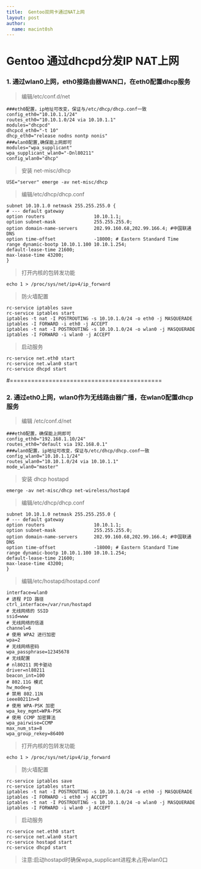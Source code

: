 ```yaml
---
title:  Gentoo双网卡通过NAT上网
layout: post
author:
  name: macint0sh
---
```


# Gentoo 通过dhcpd分发IP NAT上网

### 1. 通过wlan0上网，eth0接路由器WAN口，在eth0配置dhcp服务
>编辑/etc/conf.d/net      

    ###eth0配置，ip地址可改变，保证与/etc/dhcp/dhcp.conf一致
    config_eth0="10.10.1.1/24"
    routes_eth0="10.10.1.0/24 via 10.10.1.1"
    modules="dhcpcd"
    dhcpcd_eth0="-t 10"
    dhcp_eth0="release nodns nontp nonis"
    ###wlan0配置,确保能上网即可   
    modules="wpa_supplicant"
    wpa_supplicant_wlan0="-Dnl80211"
    config_wlan0="dhcp"



>安装 net-misc/dhcp

    USE="server" emerge -av net-misc/dhcp

>编辑/etc/dhcp/dhcp.conf

    subnet 10.10.1.0 netmask 255.255.255.0 {
    # --- default gateway
    option routers                  10.10.1.1;
    option subnet-mask              255.255.255.0;
    option domain-name-servers      202.99.160.68,202.99.166.4; #中国联通DNS
    option time-offset              -18000; # Eastern Standard Time
    range dynamic-bootp 10.10.1.100 10.10.1.254;
    default-lease-time 21600;
    max-lease-time 43200;
    }
>打开内核的包转发功能

    echo 1 > /proc/sys/net/ipv4/ip_forward

>防火墙配置

    rc-service iptables save
    rc-service iptables start
    iptables -t nat -I POSTROUTING -s 10.10.1.0/24 -o eth0 -j MASQUERADE
    iptables -I FORWARD -i eth0 -j ACCEPT
    iptables -t nat -I POSTROUTING -s 10.10.1.0/24 -o wlan0 -j MASQUERADE
    iptables -I FORWARD -i wlan0 -j ACCEPT
>启动服务

    rc-service net.eth0 start
    rc-service net.wlan0 start
    rc-service dhcpd start
#===========================================
### 2. 通过eth0上网，wlan0作为无线路由器广播，在wlan0配置dhcp服务

>编辑 /etc/conf.d/net

    ###eth0配置，确保能上网即可
    config_eth0="192.168.1.10/24"
    routes_eth0="default via 192.168.0.1"
    ###wlan0配置，ip地址可改变，保证与/etc/dhcp/dhcp.conf一致
    config_wlan0="10.10.1.1/24"
    routes_wlan0="10.10.1.0/24 via 10.10.1.1"
    mode_wlan0="master"
>安装 dhcp hostapd

    emerge -av net-misc/dhcp net-wireless/hostapd
>编辑/etc/dhcp/dhcp.conf

    subnet 10.10.1.0 netmask 255.255.255.0 {
    # --- default gateway
    option routers                  10.10.1.1;
    option subnet-mask              255.255.255.0;
    option domain-name-servers      202.99.160.68,202.99.166.4; #中国联通DNS
    option time-offset              -18000; # Eastern Standard Time
    range dynamic-bootp 10.10.1.100 10.10.1.254;
    default-lease-time 21600;
    max-lease-time 43200;
    }
>编辑/etc/hostapd/hostapd.conf

    interface=wlan0
    # 进程 PID 路径
    ctrl_interface=/var/run/hostapd
    # 无线网络的 SSID
    ssid=www
    # 无线网络的信道
    channel=6
    # 使用 WPA2 进行加密
    wpa=2
    # 无线网络密码
    wpa_passphrase=12345678
    # 无线配置
    # nl80211 网卡驱动
    driver=nl80211
    beacon_int=100
    # 802.11G 模式
    hw_mode=g
    # 禁用 802.11N
    ieee80211n=0
    # 使用 WPA-PSK 加密
    wpa_key_mgmt=WPA-PSK
    # 使用 CCMP 加密算法
    wpa_pairwise=CCMP
    max_num_sta=8
    wpa_group_rekey=86400
>打开内核的包转发功能

    echo 1 > /proc/sys/net/ipv4/ip_forward
>防火墙配置

    rc-service iptables save
    rc-service iptables start
    iptables -t nat -I POSTROUTING -s 10.10.1.0/24 -o eth0 -j MASQUERADE
    iptables -I FORWARD -i eth0 -j ACCEPT
    iptables -t nat -I POSTROUTING -s 10.10.1.0/24 -o wlan0 -j MASQUERADE
    iptables -I FORWARD -i wlan0 -j ACCEPT
>启动服务

    rc-service net.eth0 start
    rc-service net.wlan0 start
    rc-service hostapd start
    rc-service dhcpd start
>注意:启动hostapd时确保wpa_supplicant进程未占用wlan0口
